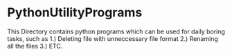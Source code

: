 # PythonUtilityPrograms
This Directory contains python programs which can be used for daily boring tasks, such as 1.) Deleting file with unneccessary file format 2.) Renaming all the files 3.) ETC.
